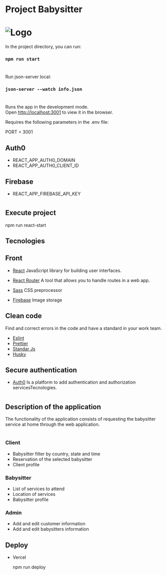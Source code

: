 # Project Babysitter
# ![Logo](https://charliegperez.com/wp-content/uploads/2020/08/Logo.png)

In the project directory, you can run:
### `npm run start`
#
Run json-server local:
### `json-server --watch info.json`
#
Runs the app in the development mode.<br />
Open [http://localhost:3001](http://localhost:3001) to view it in the browser.

Requires the following parameters in the .env file:

PORT = 3001
## Auth0
- REACT_APP_AUTH0_DOMAIN
- REACT_APP_AUTH0_CLIENT_ID
## Firebase
- REACT_APP_FIREBASE_API_KEY
#

## Execute project

npm run react-start

## Tecnologies

## Front
- [React](https://reactjs.org/) JavaScript library for building user interfaces.
- [React Router](https://reactrouter.com/) A tool that allows you to handle routes in a web app.
- [Sass](https://sass-lang.com/) CSS preprocessor

- [Firebase](https://firebase.google.com/?hl=es) Image storage
## Clean code
Find and correct errors in the code and have a standard in your work team.
- [Eslint](https://eslint.org/)
- [Prettier](https://prettier.io/)
- [Standar Js](https://standardjs.com/)
- [Husky](https://github.com/typicode/husky#readme)

## Secure authentication
- [Auth0](https://auth0.com/) Is a platform to add authentication and authorization servicesTecnologies.
#
## Description of the application

The functionality of the application consists of requesting the babysitter service at home through the web application.
#
### Client
- Babysitter filter by country, state and time
- Reservation of the selected babysitter
- Client profile

### Babysitter
- List of services to attend
- Location of services
- Babysitter profile

### Admin

- Add and edit customer information
- Add and edit babysitters information

## Deploy

- Vercel

  npm run deploy